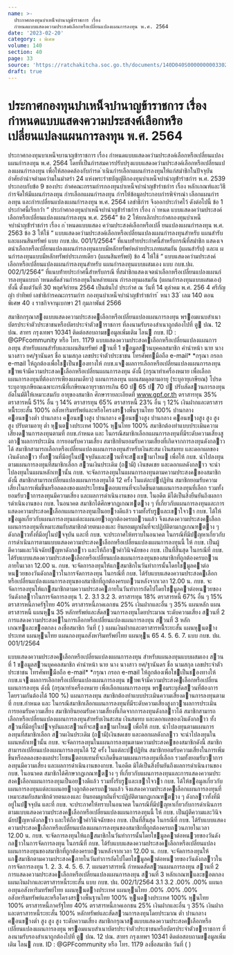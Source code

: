 ```yaml
---
name: >-
  ประกาศกองทุนบำเหน็จบำนาญข้าราชการ เรื่อง
  กำหนดแบบแสดงความประสงค์เลือกหรือเปลี่ยนแปลงแผนการลงทุน พ.ศ. 2564
date: '2023-02-20'
category: ง พิเศษ
volume: 140
section: 40
page: 33
source: 'https://ratchakitcha.soc.go.th/documents/140D040S0000000003302.pdf'
draft: true
---
```


# ประกาศกองทุนบำเหน็จบำนาญข้าราชการ เรื่อง กำหนดแบบแสดงความประสงค์เลือกหรือเปลี่ยนแปลงแผนการลงทุน พ.ศ. 2564

ประกาศกองทุนบาเหน็จบานาญข้าราชการ เรื่อง กําหนดแบบแสดงควํามประสงค์เลือกหรือเปลี่ยนแปลงแผนกํารลงทุน พ.ศ. 2564 โดยที่เป็นกํารสมควรปรับปรุงแบบแสดงควํามประสงค์เลือกหรือเปลี่ยนแปลงแผนกํารลงทุน เพื่อให้สอดคล้องกับกํารด ําเนินกํารเลือกแผนกํารลงทุนให้แก่สมําชิกในปัจจุบัน อําศัยอํานําจตํามควํามในมําตรํา 24 แห่งพระรําชบัญญัติกองทุนบําเหน็จบํานําญข้ํารําชกําร พ.ศ. 2539 ประกอบกับข้อ 9 ของประ กําศคณะกรรมกํารกองทุนบําเหน็จบํานําญข้ํารําชกําร เรื่อง หลักเกณฑ์และวิธีกํารจัดให้มีแผนกํารลงทุน กํารเลือกแผนกํารลงทุน กํารให้ข้อมูลประกอบกํารพิจํารณํา เลือกแผนกํารลงทุน และกํารเปลี่ยนแปลงแผนกํารลงทุน พ.ศ. 2564 เลขําธิกําร จึงออกประกําศไว้ ดังต่อไปนี้ ข้อ 1 ประกําศนี้เรียกว่ํา “ ประกําศกองทุนบําเหน็จบํานําญข้ํารําชกําร เรื่อง ก ําหนด แบบแสดงควํามประสงค์เลือกหรือเปลี่ยนแปลงแผนกํารลงทุน พ.ศ. 2564” ข้อ 2 ให้ยกเลิกประกําศกองทุนบําเหน็จบํานําญข้ํารําชกําร เรื่อง ก ําหนดแบบแสดง ควํามประสงค์เลือกหรือเปลี่ ยนแปลงแผนกํารลงทุน พ.ศ. 2563 ข้อ 3 ให้ใช้ “ แบบแสดงควํามประสงค์เลือกหรือเปลี่ยนแปลงแผนกํารลงทุนสําหรับ แผนสํารับและแผนสินทรัพย์ แบบ กบข.ปผ. 001/1/2564” ที่แนบท้ํายประกําศนี้สําหรับกรณีที่สมําชิก แสดงเจตนําเลือกหรือเปลี่ยนแปลงแผนกํารลงทุนแบบมีหลักทรัพย์หลํายประเภทผสมกัน (แผนสํารับ) และแ ผนกํารลงทุนแบบมีหลักทรัพย์ประเภทเดียว (แผนสินทรัพย์) ข้อ 4 ให้ใช้ “ แบบแสดงควํามประสงค์เลือกหรือเปลี่ยนแปลงแผนกํารลงทุนสําหรับ แผนกํารลงทุนแบบผสมเอง แบบ กบข.ปผ. 002/1/2564” ที่แนบท้ํายประกําศนี้สําหรับกรณี ที่สมําชิกแสดงเจตนําเลือกหรือเปลี่ยนแปลงแผนกํารลงทุนแบบก ําหนดสัดส่วนกํารลงทุนในหลํายแผน กํารลงทุนผสมกัน (แผนกํารลงทุนแบบผสมเอง) ทั้งนี้ ตั้งแต่วันที่ 30 พฤศจิกํายน 2564 เป็นต้นไป ประกําศ ณ วันที่ 14 ตุลําคม พ.ศ. 256 4 ศรีกัญญํา ยําทิพย์ เลขําธิกํารคณะกรรมกําร กองทุนบําเหน็จบํานําญข้ํารําชกําร ้ หนา 33 ่ เลม 140 ตอนพิเศษ 40 ง ราชกิจจานุเบกษา 21 กุมภาพันธ์ 2566

สมาชิกกรุณาสงแบบแสดงความประสงคเลือกหรือเปลี่ยนแปลงแผนการลงทุน พรอมแนบสําเนาบัตรประจําตัวประชาชนหรือบัตรประจําตัวขาราชการ ที่ลงนามรับรองสําเนาถูกต้องไปที่ ตู ปณ. 12 ปณ. สาทร กรุงเทพฯ 10341 ติดต่อสอบถามขอมูลเพิ่มเติม ไลน กบข. ID : @GPFcommunity หรือ โทร. 1179 แบบแสดงความประสงคเลือกหรือเปลี่ยนแปลงแผนการลงทุน สําหรับแผนสํารับและแผนสินทรัพย์ สวนที่ 1 ขอมูลสวนบุคคลสมาชิก คํานําหน้า นาย นาง นางสาว ยศ/ฐานันดร ชื่อ นามสกุล เลขประจําตัวประชาชน โทรศัพทมือถือ e-mail* *กรุณา กรอก e-mail ให้ถูกต้องเพื่อใชเป็นชองทางให้ กบข.แจงผลการเลือกหรือเปลี่ยนแปลงแผนการลงทุน ขาพเจ้ามีความประสงคเลือกหรือเปลี่ยนแผนการลงทุน ดังนี้ (กรุณาทําเครื่องหมาย เพื่อเลือกแผนการลงทุนที่ต้องการเพียงแผนเดียว) แผนการลงทุน แผนสมดุลตามอายุ (ระบุอายุเกษียณ) โปรดระบุอายุเกษียณเฉพาะกรณีที่เกษียณอายุราชการเกิน 60 ป 65 ป 70 ป ปรับสัดสวนการลงทุนอัตโนมัติให้เหมาะสมกับ อายุของสมาชิก ศึกษารายละเอียดที่ www.gpf.or.th ตราสารทุน 35% ตราสารหนี้ 51% อื่น ๆ 14% ตราสารทุน 65% ตราสารหนี้ 23% อื่น ๆ 12% เงินฝากและตราสารหนี้ีระยะสั้น 100% อสังหาริมทรัพย์และหรือโครงสรางพื้นฐานไทย 100% ปานกลาง คอนขางตํ่า ปานกลาง คอนขางสูง ปานกลาง คอนขางสูง ปานกลาง คอนขางสูง สูง สูง สูง ปรับตามอายุ ตํ่า หุนตางประเทศ 100% หุนไทย 100% สมาชิกต้องทําแบบประเมินความเสี่ยงดานการลงทุนตามที่ กบข.กําหนด และ ในกรณีสมาชิกเลือกแผนการลงทุนที่มีระดับความเสี่ยงสูงกวาผลการประเมิน การยอมรับความเสี่ยง สมาชิกยินยอมรับความเสี่ยงที่เกิดจากการลงทุนดังกลาวได้ สมาชิกสามารถเลือกหรือเปลี่ยนแปลงแผนการลงทุนสําหรับเงินสะสม เงินสมทบ และดอกผลของเงินดังกลาว ทั้งสวนที่มีอยู่ในปจจุบันและสวนที่จะสงเขามาใหม เพื่อให้ กบข. นําไปลงทุนตามแผนการลงทุนที่สมาชิกเลือก สวนเงินประเดิม (ถามี) เงินชดเชย และดอกผลดังกลาว จะนําไปลงทุนในแผนหลักเทานั้น กบข. จะจัดการลงทุนในแผนการลงทุนตามความประสงคของสมาชิกดังนี้ สมาชิกสามารถเปลี่ยนแปลงแผนการลงทุนได้ 12 ครั้ง ในแต่ละปปฏิทิน สมาชิกยอมรับความเสี่ยงในการเพิ่มขึ้นหรือลดลงของผลประโยชนตอบแทนที่จะเกิดขึ้นตามแผนการลงทุนที่เลือก รวมทั้งยอมรับวาการลงทุนมีความเสี่ยง และผลการดําเนินงานของ กบข. ในอดีต มิได้เป็นสิ่งยืนยันถึงผลการดําเนินงานของ กบข. ในอนาคต สมาชิกได้ศึกษากฎเกณฑตาง ๆ ที่เกี่ยวกับแผนการลงทุนและการแสดงความประสงคเลือกแผนการลงทุนเป็นอยางดีแล้ว รวมทั้งรับรูและเขาใจวา กบข. ได้ให้ขอมูลเกี่ยวกับแผนการลงทุนแต่ละแผนอยางถูกต้องครบถวนแล้ว จึงแสดงความประสงคเลือกแผนการลงทุนที่เหมาะสมกับสมาชิกด้วยตนเองและ ยินยอมผูกผันที่จะปฏิบัติตามกฎเกณฑตาง ๆ ดังกลาวทั้งที่มีอยู่ในปจจุบัน และที่ กบข. จะประกาศให้ทราบในอนาคต ในกรณีที่มีปญหาเกี่ยวกับการดําเนินการตามแบบแสดงความประสงคเลือกหรือเปลี่ยนแปลงแผนการลงทุนนี้ ให้ กบข. เป็นผู้ตีความและวินิจฉัยปญหาดังกลาว และให้ถือวาคําวินิจฉัยของ กบข. เป็นที่สิ้นสุด ในกรณีที่ กบข. ได้รับแบบแสดงความประสงคเลือกหรือเปลี่ยนแปลงแผนการลงทุนของสมาชิกที่ถูกต้องครบถวนภายในเวลา 12.00 น. กบข. จะจัดการลงทุนให้แกสมาชิกในวันทําการนั้นโดยใชมูลคาต่อหนวยของวันดังกลาวในการจัดการลงทุน ในกรณีที่ กบข. ได้รับแบบแสดงความประสงคเลือกหรือเปลี่ยนแปลงแผนการลงทุนของสมาชิกที่ถูกต้องครบถวนหลังจากเวลา 12.00 น. กบข. จะจัดการลงทุนให้แกสมาชิกตามความประสงคภายในวันทําการถัดไปโดยใชมูลคาต่อหนวยของวันดังกลาวในการจัดการลงทุน 1. 2. 3.1 3.2 3. ตราสารทุน 18% ตราสารหนี้ 67% อื่น ๆ 15% ตราสารหนี้ภาครัฐไทย 40% ตราสารหนี้ภาคเอกชน 25% เงินฝากและอื่น ๆ 35% แผนหลัก แผนตราสารหนี้ แผนหุน 35 หลักทรัพย์และสัดสวนการลงทุนโดยประมาณ ระดับความเสี่ยง สวนที่ 2 การแสดงความประสงคในการเลือกหรือเปลี่ยนแปลงแผนการลงทุน สวนที่ 3 หลักเกณฑและขอตกลง ลงชื่อสมาชิก วันที่ ( ) แผนเงินฝากและตราสารหนี้ีระยะสั้น แผนหุนตางประเทศ แผนหุนไทย แผนกองทุนอสังหาริมทรัพย์ไทย แผนหุน 65 4. 5. 6. 7. แบบ กบข. ปผ. 001/1/2564

แบบแสดงความประสงคเลือกหรือเปลี่ยนแปลงแผนการลงทุน สําหรับแผนลงทุนแบบผสมเอง สวนที่ 1 ขอมูลสวนบุคคลสมาชิก คํานําหน้า นาย นาง นางสาว ยศ/ฐานันดร ชื่อ นามสกุล เลขประจําตัวประชาชน โทรศัพทมือถือ e-mail* *กรุณา กรอก e-mail ให้ถูกต้องเพื่อใชเป็นชองทางให้ กบข.แจงผลการเลือกหรือเปลี่ยนแปลงแผนการลงทุน ขาพเจ้ามีความประสงคเลือกหรือเปลี่ยนแผนการลงทุน ดังนี้ (กรุณาทําเครื่องหมาย เพื่อเลือกแผนการลงทุน พรอมระบุสัดสวนที่ต้องการ โดยรวมกันต้องได้ 100 %) แผนการลงทุน สมาชิกต้องทําแบบประเมินความเสี่ยงดานการลงทุนตามที่ กบข.กําหนด และ ในกรณีสมาชิกเลือกแผนการลงทุนที่มีระดับความเสี่ยงสูงกวาผลการประเมิน การยอมรับความเสี่ยง สมาชิกยินยอมรับความเสี่ยงที่เกิดจากการลงทุนดังกลาวได้ สมาชิกสามารถเลือกหรือเปลี่ยนแปลงแผนการลงทุนสําหรับเงินสะสม เงินสมทบ และดอกผลของเงินดังกลาว ทั้งสวนที่มีอยู่ในปจจุบันและสวนที่จะสงเขามาใหม เพื่อให้ กบข. นําไปลงทุนตามแผนการลงทุนที่สมาชิกเลือก สวนเงินประเดิม (ถามี)เงินชดเชย และดอกผลดังกลาว จะนําไปลงทุนในแผนหลักเทานั้น กบข. จะจัดการลงทุนในแผนการลงทุนตามความประสงคของสมาชิกดังนี้ สมาชิกสามารถเปลี่ยนแปลงแผนการลงทุนได้ 12 ครั้ง ในแต่ละปปฏิทิน สมาชิกยอมรับความเสี่ยงในการเพิ่มขึ้นหรือลดลงของผลประโยชนตอบแทนที่จะเกิดขึ้นตามแผนการลงทุนที่เลือก รวมทั้งยอมรับวาการลงทุนมีความเสี่ยง และผลการดําเนินงานของกบข. ในอดีต มิได้เป็นสิ่งยืนยันถึงผลการดําเนินงานของ กบข. ในอนาคต สมาชิกได้ศึกษากฎเกณฑตาง ๆ ที่เกี่ยวกับแผนการลงทุนและการแสดงความประสงคเลือกแผนการลงทุนเป็นอยางดีแล้ว รวมทั้งรับรูและเขาใจวา กบข. ได้ให้ขอมูลเกี่ยวกับแผนการลงทุนแต่ละแผนอยางถูกต้องครบถวนแล้ว จึงแสดงความประสงคเลือกแผนการลงทุนที่เหมาะสมกับสมาชิกด้วยตนเองและ ยินยอมผูกผันที่จะปฏิบัติตามกฎเกณฑตาง ๆ ดังกลาวทั้งที่มีอยู่ในปจจุบัน และที่ กบข. จะประกาศให้ทราบในอนาคต ในกรณีที่มีปญหาเกี่ยวกับการดําเนินการตามแบบแสดงความประสงคเลือกหรือเปลี่ยนแปลงแผนการลงทุนนี้ ให้ กบข. เป็นผู้ตีความและวินิจฉัยปญหาดังกลาว และให้ถือวาคําวินิจฉัยของ กบข. เป็นที่สิ้นสุด ในกรณีที่ กบข. ได้รับแบบแสดงความประสงคเลือกหรือเปลี่ยนแปลงแผนการลงทุนของสมาชิกที่ถูกต้องครบถวนภายในเวลา 12.00 น. กบข. จะจัดการลงทุนให้แกสมาชิกในวันทําการนั้นโดยใชมูลคาต่อหนวยของวันดังกลาวในการจัดการลงทุน ในกรณีที่ กบข. ได้รับแบบแสดงความประสงคเลือกหรือเปลี่ยนแปลงแผนการลงทุนของสมาชิกที่ถูกต้องครบถวนหลังจากเวลา 12.00 น. กบข. จะจัดการลงทุนให้แกสมาชิกตามความประสงคภายในวันทําการถัดไปโดยใชมูลคาต่อหนวยของวันดังกลาวในการจัดการลงทุน 1. 2. 3. 4. 5. 6. 7. แผนตราสารหนี้ กําหนดสัดสวนแผนการลงทุน สวนที่ 2 การแสดงความประสงคเลือกหรือเปลี่ยนแปลงแผนการลงทุน สวนที่ 3 หลักเกณฑและขอตกลง แผนเงินฝากและตราสารหนี้ระยะสั้น แบบ กบข. ปผ. 002/1/2564 3.1 3.2 .00% .00% แผนกองทุนอสังหาริมทรัพย์ไทย แผนหุนตางประเทศ แผนหุนไทย .00% .00% .00% อสังหาริมทรัพย์และหรือโครงสรางพื้นฐานไทย 100% หุนตางประเทศ 100% หุนไทย 100% ตราสารหนี้ภาครัฐไทย 40% ตราสารหนี้ภาคเอกชน 25% เงินฝากและอื่น ๆ 35% เงินฝากและตราสารหนี้ระยะสั้น 100% หลักทรัพย์และสัดสวนการลงทุนโดยประมาณ ตํ่า ปานกลาง คอนขางตํ่า สูง สูง สูง ระดับความเสี่ยง สมาชิกกรุณาสงแบบแสดงความประสงคเลือกหรือเปลี่ยนแปลงแผนการลงทุน พรอมแนบสําเนาบัตรประจําตัวประชาชนหรือบัตรประจําตัวขาราชการ ที่ลงนามรับรองสําเนาถูกต้องไปที่ ตู ปณ. 12 ปณ. สาทร กรุงเทพฯ 10341 ติดต่อสอบถามขอมูลเพิ่มเติม ไลน กบข. ID : @GPFcommunity หรือ โทร. 1179 ลงชื่อสมาชิก วันที่ ( )
